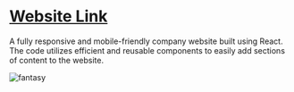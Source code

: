 # [Website Link](https://yazeedeld.github.io/react-website-1/)
A fully responsive and mobile-friendly company website built using React. The code utilizes efficient and reusable components to easily add sections of content to the website.

![fantasy](https://user-images.githubusercontent.com/74137136/160074893-4038493d-b159-4a36-a319-450cb8450ad6.png)


